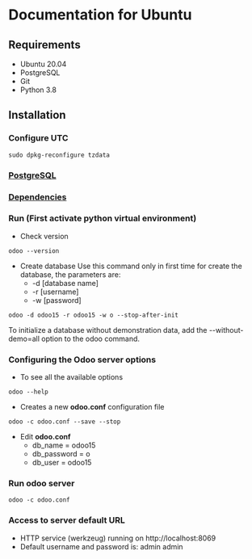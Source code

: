 # Documentation for Ubuntu
## Requirements
* Ubuntu 20.04
* PostgreSQL
* Git
* Python 3.8

## Installation
### Configure UTC
```commandline
sudo dpkg-reconfigure tzdata
```
### [PostgreSQL](./POSTGRESQL.md)
### [Dependencies](./DEPENDENCIES.md)
### Run (First activate python virtual environment)
* Check version
```
odoo --version
```
* Create database
Use this command only in first time for create the database, the parameters are:
  * -d [database name]
  * -r [username]
  * -w [password]
```
odoo -d odoo15 -r odoo15 -w o --stop-after-init
```
To initialize a database without demonstration data, add the --without-demo=all option to the odoo command.
### Configuring the Odoo server options
* To see all the available options
```
odoo --help
```
* Creates a new **odoo.conf** configuration file
```
odoo -c odoo.conf --save --stop
```
* Edit **odoo.conf**
  * db_name = odoo15
  * db_password = o
  * db_user = odoo15
### Run odoo server
```
odoo -c odoo.conf
```
### Access to server default URL
* HTTP service (werkzeug) running on http://localhost:8069
* Default username and password is: admin admin